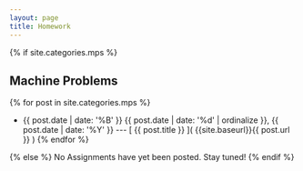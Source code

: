 ```yaml
---
layout: page
title: Homework
---
```

{% if site.categories.mps %}

## Machine Problems ##
{% for post in site.categories.mps %}
- {{ post.date | date: '%B' }}
  {{ post.date | date: '%d' | ordinalize }}, {{ post.date | date: '%Y' }}
  --- [ {{ post.title }} ]( {{site.baseurl}}{{ post.url }} )
{% endfor %}

{% else %}
No Assignments have yet been posted. Stay tuned!
{% endif %}
